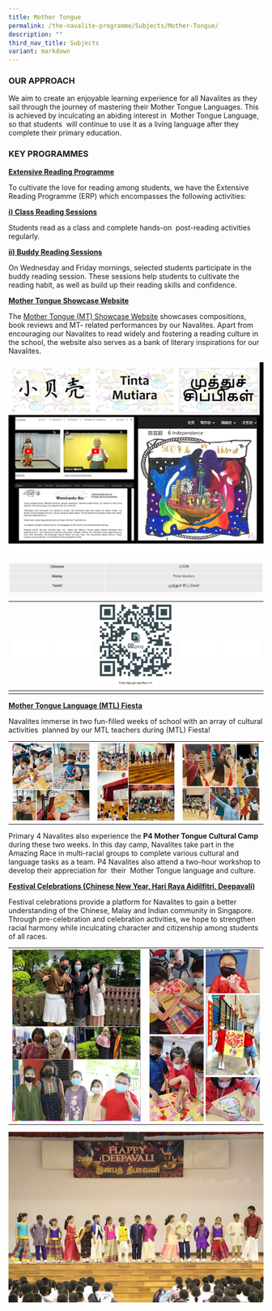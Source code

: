 ```yaml
---
title: Mother Tongue
permalink: /the-navalite-programme/Subjects/Mother-Tongue/
description: ""
third_nav_title: Subjects
variant: markdown
---
```

### OUR APPROACH

We aim to create an enjoyable learning experience for all Navalites as they sail through the journey of mastering their Mother Tongue Languages. This is achieved by inculcating an abiding interest in&nbsp; Mother Tongue Language, so that students&nbsp; will continue to use it as a living language after they complete their primary education.  

### KEY PROGRAMMES

**<u>Extensive Reading Programme</u>**

To cultivate the love for reading among students, we have the Extensive Reading Programme (ERP) which encompasses the following activities:&nbsp;

  

**<u>i) Class Reading Sessions</u>**

Students read as a class and complete hands-on&nbsp; post-reading activities regularly.

**<u>ii) Buddy Reading Sessions</u>**

On Wednesday and Friday mornings, selected students participate in the buddy reading session. These sessions help students to cultivate the reading habit, as well as build up their reading skills and confidence.

  

**<u>Mother Tongue Showcase Website</u>**

The [Mother Tongue (MT) Showcase Website](https://go.gov.sg/nbps-mt) showcases compositions, book reviews and MT- related performances by our Navalites. Apart from encouraging our Navalites to read widely and fostering a reading culture in the school, the website also serves as a bank of literary inspirations for our Navalites.  

![](/images/Mother%20Tongue/Mother%20Tongue%201.png)

![](/images/Mother%20Tongue/Mother%20Tongue%202.png)


|  ![](/images/Mathematics/Blank.png)| ![](/images/Mathematics/Blank.png) | ![](/images/Mother%20Tongue/Mother%20Tongue%203.png) | ![](/images/Mathematics/Blank.png) | ![](/images/Mathematics/Blank.png) |
| -------- | -------- | -------- |-------    |-------    
|    |    |  |     |     |    |


**<u>Mother Tongue Language (MTL) Fiesta</u>**

Navalites immerse in two fun-filled weeks of school with an array of cultural activities&nbsp; planned by our MTL teachers during (MTL) Fiesta!



|  |  |  |
| -------- | -------- | -------- |
| ![](/images/Mother%20Tongue/Mother%20Tongue%204.png)     |![](/images/Mother%20Tongue/Mother%20Tongue%205.png)    |    ![](/images/Mother%20Tongue/Mother%20Tongue%206.png)   |

Primary 4 Navalites also experience the **P4 Mother Tongue Cultural Camp** during these two weeks. In this day camp, Navalites take part in the Amazing Race in multi-racial groups to complete various cultural and language tasks as a team. P4 Navalites also attend a two-hour workshop to develop their appreciation for&nbsp; their&nbsp; Mother Tongue language and culture.


**<u>Festival Celebrations (Chinese New Year, Hari Raya Aidilfitri, Deepavali)</u>**

Festival celebrations provide a platform for Navalites to gain a better understanding of the Chinese, Malay and Indian community in Singapore. Through pre-celebration and celebration activities, we hope to strengthen racial harmony while inculcating character and citizenship among students of all races.



| |  | 
| -------- | -------- |
| ![](/images/Mother%20Tongue/Mother%20Tongue%208.png)     | ![](/images/Mother%20Tongue/Mother%20Tongue%207.png)     | 





![](/images/Mother%20Tongue/Mother%20Tongue%209.png)